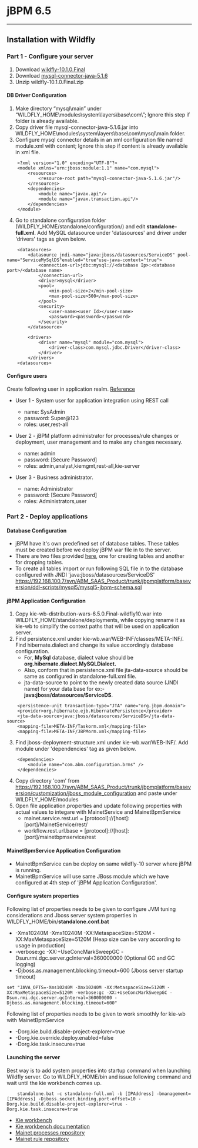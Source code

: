 # jBPM 6.5
- - - -

## Installation with Wildfly

### Part 1 - Configure your server
1. Download [wildfly-10.1.0.Final](http://download.jboss.org/wildfly/10.1.0.Final/wildfly-10.1.0.Final.zip) 
2. Download [mysql-connector-java-5.1.6](http://central.maven.org/maven2/mysql/mysql-connector-java/5.1.6/mysql-connector-java-5.1.6.jar)
3. Unzip wildfly-10.1.0.Final.zip

#### DB Driver Configuration
1. Make directory “mysql\main”  under “WILDFLY_HOME\modules\system\layers\base\com\”; Ignore this step if folder is already available.
2. Copy driver file mysql-connector-java-5.1.6.jar into WILDFLY_HOME\modules\system\layers\base\com\mysql\main folder. 
3. Configure mysql connector details  in an xml configuration file named module.xml with content; Ignore this step if content is already available in xml file.

```
	<?xml version="1.0" encoding="UTF-8"?>
	<module xmlns="urn:jboss:module:1.1" name="com.mysql">
		<resources>
			<resource-root path="mysql-connector-java-5.1.6.jar"/>
		</resources>
		<dependencies>
			<module name="javax.api"/>
			<module name="javax.transaction.api"/>
		</dependencies>
	</module>
```
4. Go to standalone configuration folder (WILDFLY_HOME/standalone/configuration/) and edit **standalone-full.xml**. Add MySQL datasource under 'datasources' and driver under 'drivers' tags as given below.

```
	<datasources>
		<datasource jndi-name="java:jboss/datasources/ServiceDS" pool-name="ServiceMySqlDS"enabled="true"use-java-context="true">
			<connection-url>jdbc:mysql://<database Ip>:<database port>/<database name>
			</connection-url>
			<driver>mysql</driver>
			<pool>
				<min-pool-size>2</min-pool-size>
				<max-pool-size>500</max-pool-size>
			</pool>
			<security>
				<user-name><user Id></user-name>
				<password><password></password>
			</security>
		</datasource>
		
		<drivers>
			<driver name="mysql" module="com.mysql">
				<driver-class>com.mysql.jdbc.Driver</driver-class>
			</driver>
		</drivers>
	<datasources>
```

#### Configure users
Create following user in application realm. [Reference](https://docs.jboss.org/author/display/WFLY10/add-user+utility)

* User 1 - System user for application integration using REST call
	* name: SysAdmin 
	* password: Super@123
	* roles: user,rest-all
	
* User 2 - jBPM platform administrator for processes/rule changes or deployment, user management and to make any changes necessary.
	* name: admin 
	* password: [Secure Password]
	* roles: admin,analyst,kiemgmt,rest-all,kie-server
	
* User 3 - Business administrator.
	* name: Administrator 
	* password: [Secure Password]
	* roles: Administrators,user
	 
### Part 2 - Deploy applications

#### Database Configuration

* jBPM have it's own predefined set of database tables. These tables must be created before we deploy jBPM war file in to the server.
* There are two files provided [here](https://192.168.100.7/svn/ABM_SAAS_Product/trunk/jbpmplatform/baseversion/ddl-scripts/mysqlinnodb), one for creating tables and another for dropping tables.
* To create all tables import or run following SQL file in to the database configured with JNDI 'java:jboss/datasources/ServiceDS'
https://192.168.100.7/svn/ABM_SAAS_Product/trunk/jbpmplatform/baseversion/ddl-scripts/mysql5/mysql5-jbpm-schema.sql


#### jBPM Application Configuration
1. Copy kie-wb-distribution-wars-6.5.0.Final-wildfly10.war into WILDFLY_HOME/standalone/deployments, while copying rename it as kie-wb to simplify the context paths that will be used on application server.
2. Find persistence.xml under kie-wb.war/WEB-INF/classes/META-INF/. Find hibernate.dialect and change its value accordingly database configuration. 
	* For,  **MySql** database, dialect value should be **org.hibernate.dialect.MySQLDialect.**
	* Also, conform that in persistence.xml file jta-data-source should be same as configured in standalone-full.xml file.
	* jta-data-source to point to the newly created data source (JNDI name) for your data  base for ex:- **java:jboss/datasources/ServiceDS**.

```
	<persistence-unit transaction-type="JTA" name="org.jbpm.domain">
	<provider>org.hibernate.ejb.HibernatePersistence</provider>
	<jta-data-source>java:jboss/datasources/ServiceDS</jta-data-source>
	<mapping-file>META-INF/Taskorm.xml</mapping-file>
	<mapping-file>META-INF/JBPMorm.xml</mapping-file>
```

3. Find jboss-deployment-structure.xml under kie-wb.war/WEB-INF/. Add module under 'dependencies' tag as given below.

```
	<dependencies>
		<module name="com.abm.configuration.brms" />
	</dependencies>
```
4. Copy directory 'com' from https://192.168.100.7/svn/ABM_SAAS_Product/trunk/jbpmplatform/baseversion/customization/jboss_module_configuration and paste under WILDFLY_HOME/modules
5. Open file application.properties and update following properties with actual values to integare with MainetService and MainetBpmService
	* mainet.service.rest.url = [protocol]://[host]:[port]/MainetService/rest/
	* workflow.rest.url.base = [protocol]://[host]:[port]/mainetbpmservice/rest

#### MainetBpmService Application Configuration

* MainetBpmService can be deploy on same wildfly-10 server where jBPM is running.
* MainetBpmService will use same JBoss module which we have configured at 4th step of 'jBPM Application Configuration'.
	

#### Configure system properties
Following list of properties needs to be given to configure JVM tuning considerations and Jboss server system properties in WILDFLY_HOME/bin/**standalone.conf.bat**

* -Xms10240M -Xmx10240M -XX:MetaspaceSize=5120M -XX:MaxMetaspaceSize=5120M (Heap size can be vary according to usage in production)
* -verbose:gc -XX:+UseConcMarkSweepGC -Dsun.rmi.dgc.server.gcInterval=360000000 (Optional GC and GC logging)
* -Djboss.as.management.blocking.timeout=600 (Jboss server startup timeout)

```
set "JAVA_OPTS=-Xms10240M -Xmx10240M -XX:MetaspaceSize=5120M -XX:MaxMetaspaceSize=5120M -verbose:gc -XX:+UseConcMarkSweepGC -Dsun.rmi.dgc.server.gcInterval=360000000 -Djboss.as.management.blocking.timeout=600"
```

Following list of properties needs to be given to work smoothly for kie-wb with MainetBpmService

* -Dorg.kie.build.disable-project-explorer=true 
* -Dorg.kie.override.deploy.enabled=false 
* -Dorg.kie.task.insecure=true

#### Launching the server
Best way is to add system properties into startup command when launching Wildfly server. Go to WILDFLY_HOME/bin and issue following command and wait until the kie workbench comes up.
```
	standalone.bat -c standalone-full.xml -b [IPAddress] -bmanagement=[IPAddress] -Djboss.socket.binding.port-offset=10 -Dorg.kie.build.disable-project-explorer=true -Dorg.kie.task.insecure=true
```
* [Kie workbench](http://IPAddress:8090/kie-wb/)
* [Kie workbench documentation](https://docs.jboss.org/jbpm/release/6.5.0.Final/jbpm-docs/html/pt03.html)
* [Mainet processes repository](https://github.com/abmindiarepomanager/mainet-workflow)
* [Mainet rule repository](https://github.com/abmindiarepomanager/abm-kie-repo)




